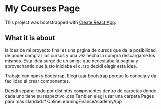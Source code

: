 # My Courses Page

This project was bootstrapped with [Create React App](https://github.com/facebook/create-react-app).

## What it is about

la idea de mi proyecto final es una pagina de cursos que da la posibilidad de poder comprar los cursos
y una vez hecha la compra descargarse los mismos. Esta idea surge de un amigo que necesitaba la pagina y 
aprovechando que justo iniciaba el curso decidi elegir esta idea. 

Trabaje con npm y bootstrap. Elegi usar bootstrap porque lo conocia y da facilidad al crear componentes.

Decidi separar todo por distintos componentes dentro de carpetas donde cada uno tiene su respectivo .css
Tambien elegi usar una carpeta Pages para mas claridad.#   O n l i n e L e a r n i n g F i n a n c e A c a d e m y A p p  
 